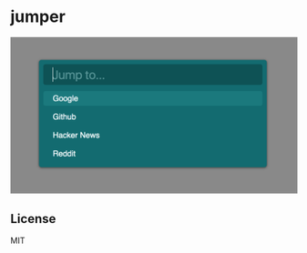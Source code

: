 # jumper

![](https://raw.githubusercontent.com/snellingio/jumper/master/screenshot_220.png)

## License
MIT
